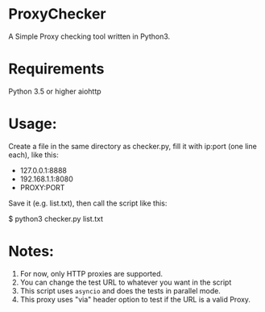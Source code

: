 # ProxyChecker

A Simple Proxy checking tool written in Python3.

# Requirements

Python 3.5 or higher
aiohttp

# Usage:

Create a file in the same directory as checker.py, fill it with ip:port (one line each), like this:

* 127.0.0.1:8888
* 192.168.1.1:8080
* PROXY:PORT  

Save it (e.g. list.txt), then call the script like this:

  $ python3 checker.py list.txt


# Notes:

1. For now, only HTTP proxies are supported.
2. You can change the test URL to whatever you want in the script
3. This script uses `asyncio` and does the tests in parallel mode.
4. This proxy uses "via" header option to test if the URL is a valid Proxy.